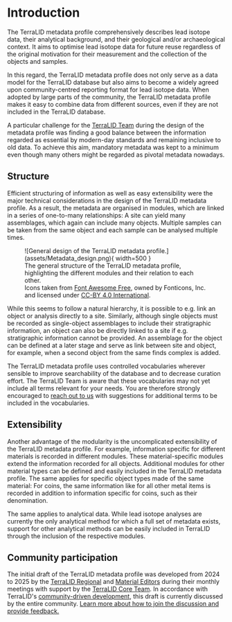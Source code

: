 # Introduction

The TerraLID metadata profile comprehensively describes lead isotope data, their analytical background, and their geological and/or archaeological context. It aims to optimise lead isotope data for future reuse regardless of the original motivation for their measurement and the collection of the objects and samples. 

In this regard, the TerraLID metadata profile does not only serve as a data model for the TerraLID database but also aims to become a widely agreed upon community-centred reporting format for lead isotope data. When adopted by large parts of the community, the TerraLID metadata profile makes it easy to combine data from different sources, even if they are not included in the TerraLID database. 

A particular challenge for the [TerraLID Team](https://www.terralid.org/team.html) during the design of the metadata profile was finding a good balance between the information regarded as essential by modern-day standards and remaining inclusive to old data. To achieve this aim, mandatory metadata was kept to a minimum even though many others might be regarded as pivotal metadata nowadays. 

## Structure 
Efficient structuring of information as well as easy extensibility were the major technical considerations in the design of the TerraLID metadata profile. As a result, the metadata are organised in modules, which are linked in a series of one-to-many relationships: A site can yield many assemblages, which again can include many objects. Multiple samples can be taken from the same object and each sample can be analysed multiple times. 

<figure markdown="span">
  ![General design of the TerraLID metadata profile.](assets/Metadata_design.png){ width=500 }
  <figcaption> The general structure of the TerraLID metadata profile, highlighting the different modules and their relation to each other. <br> Icons taken from <a href="https://fontawesome.com/search?ic=free">Font Awesome Free</a>, owned by Fonticons, Inc. and licensed under <a href="https://creativecommons.org/licenses/by/4.0/">CC-BY 4.0 International</a>. </figcaption>
</figure>

While this seems to follow a natural hierarchy, it is possible to e.g. link an object or analysis directly to a site. Similarly, although single objects must be recorded as single-object assemblages to include their stratigraphic information, an object can also be directly linked to a site if e.g. stratigraphic information cannot be provided. An assemblage for the object can be defined at a later stage and serve as link between site and object, for example, when a second object from the same finds complex is added. 

The TerraLID metadata profile uses controlled vocabularies wherever sensible to improve searchability of the database and to decrease curation effort. The TerraLID Team is aware that these vocabularies may not yet include all terms relevant for your needs. You are therefore strongly encouraged to [reach out to us](mailto:terralid@bergbaumuseum.de) with suggestions for additional terms to be included in the vocabularies. 

## Extensibility
Another advantage of the modularity is the uncomplicated extensibility of the TerraLID metadata profile. For example, information specific for different materials is recorded in different modules. These material-specific modules extend the information recorded for all objects. Additional modules for other material types can be defined and easily included in the TerraLID metadata profile. The same applies for specific object types made of the same material: For coins, the same information like for all other metal items is recorded in addition to information specific for coins, such as their denomination. 

The same applies to analytical data. While lead isotope analyses are currently the only analytical method for which a full set of metadata exists, support for other analytical methods can be easily included in TerraLID through the inclusion of the respective modules. 

## Community participation
The initial draft of the TerraLID metadata profile was developed from 2024 to 2025 by the [TerraLID Regional](https://www.terralid.org/team.html#regional-editors) and [Material Editors](https://www.terralid.org/team.html#material-editors) during their monthly meetings with support by the [TerraLID Core Team](https://www.terralid.org/team.html#core-team). In accordance with TerraLID's [community-driven development](https://www.terralid.org/#community-driven-development), this draft is currently discussed by the entire community. [Learn more about how to join the discussion and provide feedback.](index.md)